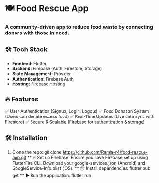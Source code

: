# 🍽️ Food Rescue App

###  A community-driven app to reduce food waste by connecting donors with those in need.

## 🛠 Tech Stack
- **Frontend:** Flutter  
- **Backend:** Firebase (Auth, Firestore, Storage) 
- **State Management:** Provider
- **Authentication:** Firebase Auth
- **Hosting:** Firebase Hosting
  
## 🔥 Features ##
✅ User Authentication (Signup, Login, Logout)
✅ Food Donation System (Users can donate excess food)
✅ Real-Time Updates (Live data sync with Firestore)
✅ Secure & Scalable (Firebase for authentication & storage)

## 🛠 Installation
1. Clone the repo:
   git clone https://github.com/Ramla-r4/food-rescue-app.git
** 🔥 Set up Firebase:
  Ensure you have Firebase set up using FlutterFire CLI.
  Download your google-services.json (Android) and GoogleService-Info.plist (iOS).
** 📦 Install dependencies:
  flutter pub get
** ▶️   Run the application:
  flutter run


